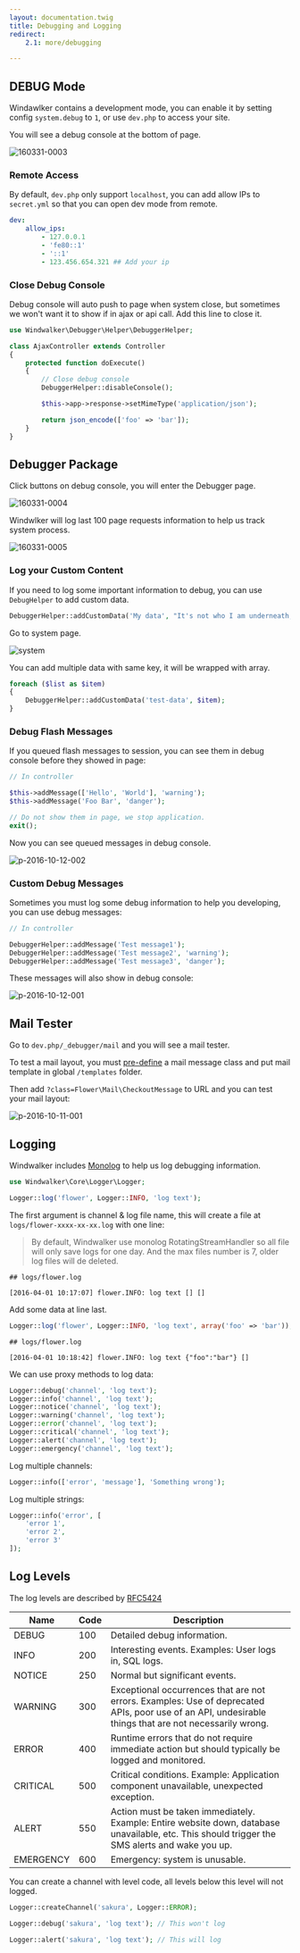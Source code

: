 ```yaml
---
layout: documentation.twig
title: Debugging and Logging
redirect:
    2.1: more/debugging

---
```


## DEBUG Mode

Windawlker contains a development mode, you can enable it by setting config `system.debug` to `1`, or use `dev.php` to access your site.

You will see a debug console at the bottom of page.

![160331-0003](https://cloud.githubusercontent.com/assets/1639206/14169792/6aabee92-f75c-11e5-9614-1512c6021d77.jpg)

### Remote Access

By default, `dev.php` only support `localhost`, you can add allow IPs to `secret.yml` so that you can open dev mode from remote.

``` yaml
dev:
    allow_ips:
        - 127.0.0.1
        - 'fe80::1'
        - '::1'
        - 123.456.654.321 ## Add your ip
```

### Close Debug Console

Debug console will auto push to page when system close, but sometimes we won't want it to show if in ajax or api call.
Add this line to close it.

``` php
use Windwalker\Debugger\Helper\DebuggerHelper;

class AjaxController extends Controller
{
	protected function doExecute()
	{
	    // Close debug console
		DebuggerHelper::disableConsole();

		$this->app->response->setMimeType('application/json');

		return json_encode(['foo' => 'bar']);
	}
}
```

## Debugger Package

Click buttons on debug console, you will enter the Debugger page.

![160331-0004](https://cloud.githubusercontent.com/assets/1639206/14169994/a78ec270-f75d-11e5-81b9-b14317b32fbe.jpg)

Windwlker will log last 100 page requests information to help us track system process.

![160331-0005](https://cloud.githubusercontent.com/assets/1639206/14170049/f8b897d4-f75d-11e5-9cd1-3380e88854fb.jpg)

### Log your Custom Content

If you need to log some important information to debug, you can use `DebugHelper` to add custom data.

``` php
DebuggerHelper::addCustomData('My data', "It's not who I am underneath, but it's what I do that defines me.");
```

Go to system page.

![system](https://cloud.githubusercontent.com/assets/1639206/14170215/ff20a048-f75e-11e5-992e-9fc8eaa4105c.jpg)

You can add multiple data with same key, it will be wrapped with array.

``` php
foreach ($list as $item)
{
    DebuggerHelper::addCustomData('test-data', $item);
}
```

### Debug Flash Messages

If you queued flash messages to session, you can see them in debug console before they showed in page:

``` php
// In controller

$this->addMessage(['Hello', 'World'], 'warning');
$this->addMessage('Foo Bar', 'danger');

// Do not show them in page, we stop application.
exit();
```

Now you can see queued messages in debug console.

![p-2016-10-12-002](https://cloud.githubusercontent.com/assets/1639206/19293598/5ec61130-9058-11e6-807f-107aa3cc3acf.jpg)

### Custom Debug Messages

Sometimes you must log some debug information to help you developing, you can use debug messages:

``` php
// In controller

DebuggerHelper::addMessage('Test message1');
DebuggerHelper::addMessage('Test message2', 'warning');
DebuggerHelper::addMessage('Test message3', 'danger');
```

These messages will also show in debug console:

![p-2016-10-12-001](https://cloud.githubusercontent.com/assets/1639206/19293650/a9a124ec-9058-11e6-81d3-003d047147de.jpg)

## Mail Tester

Go to `dev.php/_debugger/mail` and you will see a mail tester.

To test a mail layout, you must [pre-define](./mailer.html) a mail message class and put mail template in global `/templates` folder.

Then add `?class=Flower\Mail\CheckoutMessage` to URL and you can test your mail layout:

![p-2016-10-11-001](https://cloud.githubusercontent.com/assets/1639206/19275116/33e2a6d4-9005-11e6-988f-1014566562f6.jpg)

## Logging

Windwalker includes [Monolog](https://github.com/Seldaek/monolog) to help us log debugging information.

``` php
use Windwalker\Core\Logger\Logger;

Logger::log('flower', Logger::INFO, 'log text');
```

The first argument is channel & log file name, this will create a file at `logs/flower-xxxx-xx-xx.log` with one line:

> By default, Windwalker use monolog RotatingStreamHandler so all file will only save logs for one day.
  And the max files number is 7, older log files will de deleted.

```
## logs/flower.log

[2016-04-01 10:17:07] flower.INFO: log text [] []
```

Add some data at line last.

``` php
Logger::log('flower', Logger::INFO, 'log text', array('foo' => 'bar'));
```

```
## logs/flower.log

[2016-04-01 10:18:42] flower.INFO: log text {"foo":"bar"} []
```

We can use proxy methods to log data:

``` php
Logger::debug('channel', 'log text');
Logger::info('channel', 'log text');
Logger::notice('channel', 'log text');
Logger::warning('channel', 'log text');
Logger::error('channel', 'log text');
Logger::critical('channel', 'log text');
Logger::alert('channel', 'log text');
Logger::emergency('channel', 'log text');
```

Log multiple channels:

```php
Logger::info(['error', 'message'], 'Something wrong');
```

Log multiple strings:

```php
Logger::info('error', [
    'error 1',
    'error 2',
    'error 3'
]);
```

## Log Levels

The log levels are described by [RFC5424](http://tools.ietf.org/html/rfc5424)

| Name | Code | Description |
| ---- | ---- | ----------- |
| DEBUG | 100 | Detailed debug information. |
| INFO | 200 | Interesting events. Examples: User logs in, SQL logs. |
| NOTICE | 250 | Normal but significant events. |
| WARNING | 300 | Exceptional occurrences that are not errors. Examples: Use of deprecated APIs, poor use of an API, undesirable things that are not necessarily wrong. |
| ERROR | 400 | Runtime errors that do not require immediate action but should typically be logged and monitored. |
| CRITICAL | 500 | Critical conditions. Example: Application component unavailable, unexpected exception. |
| ALERT | 550 | Action must be taken immediately. Example: Entire website down, database unavailable, etc. This should trigger the SMS alerts and wake you up. |
| EMERGENCY | 600 | Emergency: system is unusable. |

You can create a channel with level code, all levels below this level will not logged.

``` php
Logger::createChannel('sakura', Logger::ERROR);

Logger::debug('sakura', 'log text'); // This won't log

Logger::alert('sakura', 'log text'); // This will log
```
